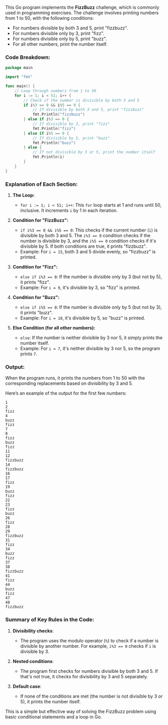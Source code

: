 This Go program implements the **FizzBuzz** challenge, which is commonly used in programming exercises. The challenge involves printing numbers from 1 to 50, with the following conditions:

- For numbers divisible by both 3 and 5, print "fizzbuzz".
- For numbers divisible only by 3, print "fizz".
- For numbers divisible only by 5, print "buzz".
- For all other numbers, print the number itself.

### **Code Breakdown:**

```go
package main

import "fmt"

func main() {
	// Loop through numbers from 1 to 50
	for i := 1; i < 51; i++ {
		// Check if the number is divisible by both 3 and 5
		if i%3 == 0 && i%5 == 0 {
			// If divisible by both 3 and 5, print "fizzbuzz"
			fmt.Println("fizzbuzz")
		} else if i%3 == 0 {
			// If divisible by 3, print "fizz"
			fmt.Println("fizz")
		} else if i%5 == 0 {
			// If divisible by 5, print "buzz"
			fmt.Println("buzz")
		} else {
			// If not divisible by 3 or 5, print the number itself
			fmt.Println(i)
		}
	}
}
```

### **Explanation of Each Section:**

1. **The Loop:**
   - `for i := 1; i < 51; i++`: This `for` loop starts at 1 and runs until 50, inclusive. It increments `i` by 1 in each iteration.
   
2. **Condition for "FizzBuzz":**
   - `if i%3 == 0 && i%5 == 0`: This checks if the current number (`i`) is divisible by both 3 and 5. The `i%3 == 0` condition checks if the number is divisible by 3, and the `i%5 == 0` condition checks if it's divisible by 5. If both conditions are true, it prints "fizzbuzz".
   - Example: For `i = 15`, both 3 and 5 divide evenly, so "fizzbuzz" is printed.

3. **Condition for "Fizz":**
   - `else if i%3 == 0`: If the number is divisible only by 3 (but not by 5), it prints "fizz".
   - Example: For `i = 9`, it's divisible by 3, so "fizz" is printed.

4. **Condition for "Buzz":**
   - `else if i%5 == 0`: If the number is divisible only by 5 (but not by 3), it prints "buzz".
   - Example: For `i = 10`, it's divisible by 5, so "buzz" is printed.

5. **Else Condition (for all other numbers):**
   - `else`: If the number is neither divisible by 3 nor 5, it simply prints the number itself.
   - Example: For `i = 7`, it's neither divisible by 3 nor 5, so the program prints `7`.

### **Output:**

When the program runs, it prints the numbers from 1 to 50 with the corresponding replacements based on divisibility by 3 and 5.

Here’s an example of the output for the first few numbers:

```
1
2
fizz
4
buzz
fizz
7
8
fizz
buzz
fizz
11
12
fizzbuzz
14
fizzbuzz
16
17
fizz
19
buzz
fizz
22
23
fizz
buzz
26
fizz
28
29
fizzbuzz
31
fizz
34
buzz
fizz
37
38
fizzbuzz
41
fizz
44
buzz
fizz
47
48
fizzbuzz
```

### **Summary of Key Rules in the Code:**
1. **Divisibility checks**:
   - The program uses the modulo operator (`%`) to check if a number is divisible by another number. For example, `i%3 == 0` checks if `i` is divisible by 3.
   
2. **Nested conditions**:
   - The program first checks for numbers divisible by both 3 and 5. If that's not true, it checks for divisibility by 3 and 5 separately.

3. **Default case**:
   - If none of the conditions are met (the number is not divisible by 3 or 5), it prints the number itself.

This is a simple but effective way of solving the FizzBuzz problem using basic conditional statements and a loop in Go.